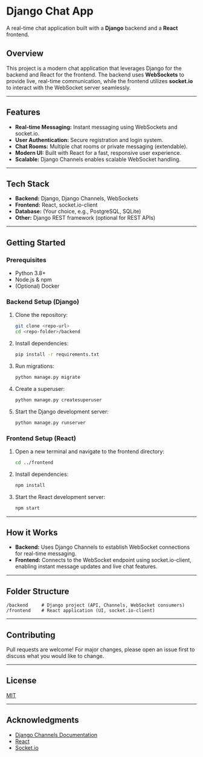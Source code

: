 # Django Chat App

A real-time chat application built with a **Django** backend and a **React** frontend.

## Overview

This project is a modern chat application that leverages Django for the backend and React for the frontend. The backend uses **WebSockets** to provide live, real-time communication, while the frontend utilizes **socket.io** to interact with the WebSocket server seamlessly.

---

## Features

- **Real-time Messaging:** Instant messaging using WebSockets and socket.io.
- **User Authentication:** Secure registration and login system.
- **Chat Rooms:** Multiple chat rooms or private messaging (extendable).
- **Modern UI:** Built with React for a fast, responsive user experience.
- **Scalable:** Django Channels enables scalable WebSocket handling.

---

## Tech Stack

- **Backend:** Django, Django Channels, WebSockets
- **Frontend:** React, socket.io-client
- **Database:** (Your choice, e.g., PostgreSQL, SQLite)
- **Other:** Django REST framework (optional for REST APIs)

---

## Getting Started

### Prerequisites

- Python 3.8+
- Node.js & npm
- (Optional) Docker

### Backend Setup (Django)

1. Clone the repository:
    ```bash
    git clone <repo-url>
    cd <repo-folder>/backend
    ```

2. Install dependencies:
    ```bash
    pip install -r requirements.txt
    ```

3. Run migrations:
    ```bash
    python manage.py migrate
    ```

4. Create a superuser:
    ```bash
    python manage.py createsuperuser
    ```

5. Start the Django development server:
    ```bash
    python manage.py runserver
    ```

### Frontend Setup (React)

1. Open a new terminal and navigate to the frontend directory:
    ```bash
    cd ../frontend
    ```

2. Install dependencies:
    ```bash
    npm install
    ```

3. Start the React development server:
    ```bash
    npm start
    ```

---

## How it Works

- **Backend:** Uses Django Channels to establish WebSocket connections for real-time messaging.
- **Frontend:** Connects to the WebSocket endpoint using socket.io-client, enabling instant message updates and live chat features.

---

## Folder Structure

```
/backend     # Django project (API, Channels, WebSocket consumers)
/frontend    # React application (UI, socket.io-client)
```

---

## Contributing

Pull requests are welcome! For major changes, please open an issue first to discuss what you would like to change.

---

## License

[MIT](LICENSE)

---

## Acknowledgments

- [Django Channels Documentation](https://channels.readthedocs.io/en/stable/)
- [React](https://react.dev/)
- [Socket.io](https://socket.io/)
